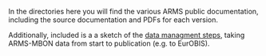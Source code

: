 In the directories here you will find the various ARMS public documentation, including the source documentation and PDFs for each version.

Additionally, included is a a sketch of the [data managment steps](https://github.com/arms-mbon/documentation/blob/main/ARMS-MBON_data_management.pdf), taking ARMS-MBON data from start to publication (e.g. to EurOBIS). 
